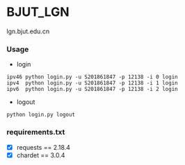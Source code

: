# BJUT_LGN
lgn.bjut.edu.cn

### Usage

* login

```
ipv46 python login.py -u S201861847 -p 12138 -i 0 login
ipv4  python login.py -u S201861847 -p 12138 -i 1 login
ipv6  python login.py -u S201861847 -p 12138 -i 2 login
```

* logout

```
python login.py logout
```

### requirements.txt
* [x] requests == 2.18.4
* [x] chardet  == 3.0.4
